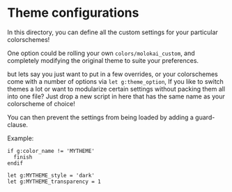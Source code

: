 # Theme configurations

In this directory, you can define all the custom settings for your particular colorschemes!

One option could be rolling your own `colors/molokai_custom`, and completely modifying the
original theme to suite your preferences.

but lets say you just want to put in a few overrides, or your colorschemes come with a number of
options via `let g:theme_option`, If you like to switch themes a lot or want to modularize certain
settings without packing them all into one file? Just drop a new script in here that has the same name
as your colorscheme of choice!

You can then prevent the settings from being loaded by adding a guard-clause.

Example:

```vim
if g:color_name != 'MYTHEME'
  finish
endif

let g:MYTHEME_style = 'dark'
let g:MYTHEME_transparency = 1
```
